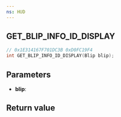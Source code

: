 ```yaml
---
ns: HUD
---
```

## GET_BLIP_INFO_ID_DISPLAY

```c
// 0x1E314167F701DC3B 0xD0FC19F4
int GET_BLIP_INFO_ID_DISPLAY(Blip blip);
```


## Parameters
* **blip**: 

## Return value
